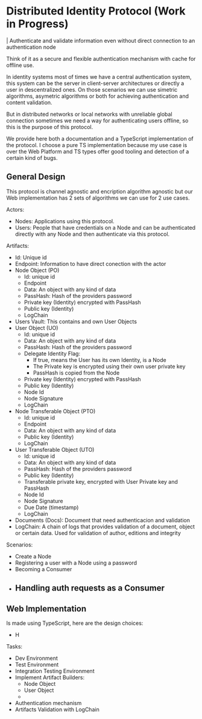 # Distributed Identity Protocol (Work in Progress)

| Authenticate and validate information even without direct connection to an authentication node

Think of it as a secure and flexible authentication mechanism with cache for offline use.

In identity systems most of times we have a central authentication system, this system can be the server in client-server architectures or directly a user in descentralized ones. On those scenarios we can use simetric algorithms, asymetric algorithms or both for achieving authentication and content validation.

But in distributed networks or local networks with unreliable global connection sometimes we need a way for authenticating users offline, so this is the purpose of this protocol.

We provide here both a documentation and a TypeScript implementation of the protocol. I choose a pure TS implementation because my use case is over the Web Platform and TS types offer good tooling and detection of a certain kind of bugs.

## General Design

This protocol is channel agnostic and encription algorithm agnostic but our Web implementation has 2 sets of algorithms we can use for 2 use cases.

Actors:

- Nodes: Applications using this protocol.
- Users: People that have credentials on a Node and can be authenticated directly with any Node and then authenticate  via this protocol.

Artifacts:

- Id: Unique id
- Endpoint: Information to have direct conection with the actor
- Node Object (PO)
    - Id: unique id
    - Endpoint
    - Data: An object with any kind of data
    - PassHash: Hash of the providers password
    - Private key (Identity) encrypted with PassHash
    - Public key (Identity)
    - LogChain
- Users Vault: This contains and own User Objects
- User Object (UO)
    - Id: unique id
    - Data: An object with any kind of data
    - PassHash: Hash of the providers password
    - Delegate Identity Flag:
        - If true, means the User has its own Identity, is a Node
        - The Private key is encrypted using their own user private key
        - PassHash is copied from the Node
    - Private key (Identity) encrypted with PassHash
    - Public key (Identity)
    - Node Id
    - Node Signature
    - LogChain
- Node Transferable Object (PTO)
    - Id: unique id
    - Endpoint
    - Data: An object with any kind of data
    - Public key (Identity)
    - LogChain
- User Transferable Object (UTO)
    - Id: unique id
    - Data: An object with any kind of data
    - PassHash: Hash of the providers password
    - Public key (Identity)
    - Transferable private key, encrypted with User Private key and PassHash
    - Node Id
    - Node Signature
    - Due Date (timestamp)
    - LogChain
- Documents (Docs): Document that need authenticacion and validation
- LogChain: A chain of logs that provides validation of a document, object or certain data. Used for validation of author, editions and integrity

Scenarios:

- Create a Node
- Registering a user with a Node using a password
- Becoming a Consumer
- Handling auth requests as a Consumer
    - 

## Web Implementation

Is made using TypeScript, here are the design choices:

- H

Tasks:

- Dev Environment
- Test Environment
- Integration Testing Environment
- Implement Artifact Builders:
    - Node Object
    - User Object
    - 
- Authentication mechanism
- Artifacts Validation with LogChain
